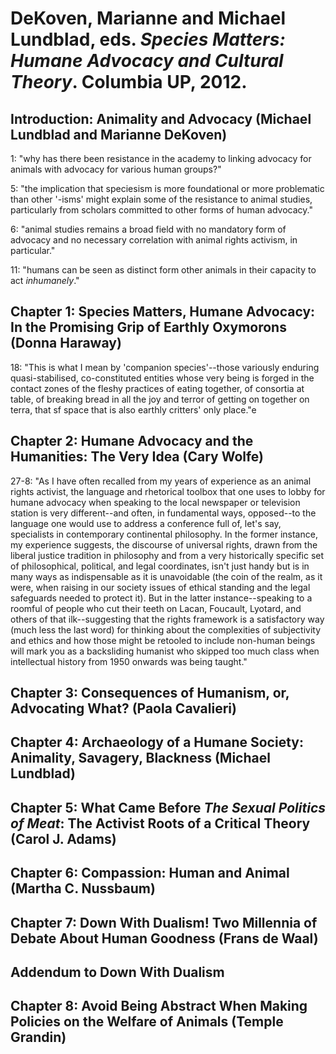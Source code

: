 DeKoven, Marianne and Michael Lundblad, eds. *Species Matters: Humane Advocacy and Cultural Theory*. Columbia UP, 2012.
===

Introduction: Animality and Advocacy (Michael Lundblad and Marianne DeKoven)
---

1:  "why has there been resistance in the academy to linking advocacy for animals with advocacy for various human groups?"

5:  "the implication that speciesism is more foundational or more problematic than other '-isms' might explain some of the resistance to animal studies, particularly from scholars committed to other forms of human advocacy."

6:  "animal studies remains a broad field with no mandatory form of advocacy and no necessary correlation with animal rights activism, in particular."

11:  "humans can be seen as distinct form other animals in their capacity to act *inhumanely*."

Chapter 1: Species Matters, Humane Advocacy: In the Promising Grip of Earthly Oxymorons (Donna Haraway)
---

18:  "This is what I mean by 'companion species'--those variously enduring quasi-stabilised, co-constituted entities whose very being is forged in the contact zones of the fleshy practices of eating together, of consortia at table, of breaking bread in all the joy and terror of getting on together on terra, that sf space that is also earthly critters' only place."e

Chapter 2: Humane Advocacy and the Humanities: The Very Idea (Cary Wolfe)
---

27-8:  "As I have often recalled from my years of experience as an animal rights activist, the language and rhetorical toolbox that one uses to lobby for humane advocacy when speaking to the local newspaper or television station is very different--and often, in fundamental ways, opposed--to the language one would use to address a conference full of, let's say, specialists in contemporary continental philosophy. In the former instance, my experience suggests, the discourse of universal rights, drawn from the liberal justice tradition in philosophy and from a very historically specific set of philosophical, political, and legal coordinates, isn't just handy but is in many ways as indispensable as it is unavoidable (the coin of the realm, as it were, when raising in our society issues of ethical standing and the legal safeguards needed to protect it). But in the latter instance--speaking to a roomful of people who cut their teeth on Lacan, Foucault, Lyotard, and others of that ilk--suggesting that the rights framework is a satisfactory way (much less the last word) for thinking about the complexities of subjectivity and ethics and how those might be retooled to include non-human beings will mark you as a backsliding humanist who skipped too much class when intellectual history from 1950 onwards was being taught."

Chapter 3: Consequences of Humanism, or, Advocating What? (Paola Cavalieri)
---

Chapter 4: Archaeology of a Humane Society: Animality, Savagery, Blackness (Michael Lundblad)
---

Chapter 5: What Came Before *The Sexual Politics of Meat*: The Activist Roots of a Critical Theory (Carol J. Adams)
---

Chapter 6: Compassion: Human and Animal (Martha C. Nussbaum)
---

Chapter 7: Down With Dualism! Two Millennia of Debate About Human Goodness (Frans de Waal)
---

Addendum to Down With Dualism
---

Chapter 8: Avoid Being Abstract When Making Policies on the Welfare of Animals (Temple Grandin)
---